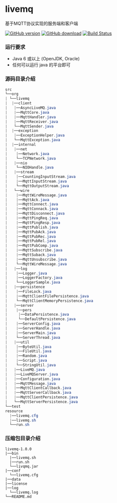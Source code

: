 # livemq

基于MQTT协议实现的服务端和客户端



[![GitHub version](https://img.shields.io/badge/release-v1.0.0-blue.svg)](https://github.com/xinxisimple/livemq/releases)
[![GitHub download](https://img.shields.io/badge/downloads-10k-green.svg)](https://github.com/xinxisimple/livemq/releases)
[![Build Status](https://img.shields.io/badge/platform-android%20%7C%20win--32%20%7C%20win--64%20%7C%20linux--64-lightgrey.svg)](https://github.com/xinxisimple/livemq/releases)



### 运行要求

- Java 6 或以上 (OpenJDK, Oracle)
- 任何可以运行 java 的平台即可



### 源码目录介绍

```java
src
└──org
| └──livemq
|  |──client
|   |──AsyncLiveMQ.java
|   |──MqttCore.java
|   |──MqttHandler.java
|   |──MqttReceiver.java
|   └──MqttSender.java
|  |──exception
|   |──ExceptionHelper.java
|   └──MqttException.java
|  |──internal
|   |──net
|    |──Network.java
|    └──TCPNetwork.java
|   |──nio
|    └──NIOHandle.java
|   |──stream
|    |──CountingInputStream.java
|    |──MqttInputStream.java
|    └──MqttOutputStream.java
|   └──wire
|    |──MqttWireMessage.java
|    |──MqttAck.java
|    |──MqttConnect.java
|    |──MqttConnack.java
|    |──MqttDisconnect.java
|    |──MqttPingReq.java
|    |──MqttPingResp.java
|    |──MqttPublish.java
|    |──MqttPubAck.java
|    |──MqttPubRec.java
|    |──MqttPubRel.java
|    |──MqttPubComp.java
|    |──MqttSubscribe.java
|    |──MqttSuback.java
|    |──MqttUnsubscribe.java
|    └──MqttWireMessage.java
|   |──log
|    |──Logger.java
|    |──LoggerFactory.java
|    └──LoggerSample.java
|   |──persistence
|    |──FileLock.java
|    |──MqttClientFilePersistence.java
|    └──MqttClientMemoryPersistence.java
|   |──server
|    |──pers
|     |──DataPersistence.java
|     └──DefaultPersistence.java
|    |──ServerConfig.java
|    |──ServerHandle.java
|    |──ServerMain.java
|    └──ServerThread.java
|   |──util
|    |──ByteUtil.java
|    |──FileUtil.java
|    |──Random.java
|    |──Script.java
|    └──StringUtil.java
|   |──LiveMQ.java
|   |──LiveMQServer.java
|   |──Configuration.java
|   |──MqttMessage.java
|   |──MqttClientCallback.java
|   |──MqttServerCallback.java
|   |──MqttClientPersistence.java
|   └──MqttServerPersistence.java
└──test
resource
  |──livemq.cfg
  |──livemq.sh
  └──run.sh
```



### 压缩包目录介绍

```
livemq-1.0.0
|──bin
  |──livemq.sh
  |──run.sh
  └──livqmq.jar
|──conf
  └──livemq.cfg
|──data
|──license
|──log
  └──livemq.log
└──README.md
```



